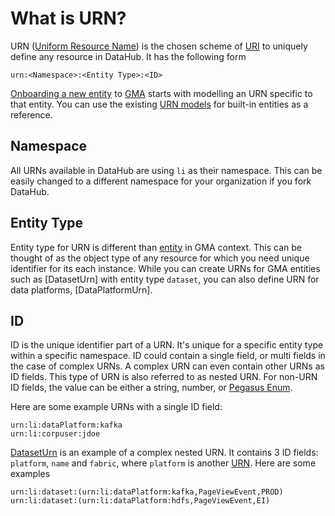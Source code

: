 # What is URN?

URN ([Uniform Resource Name](https://en.wikipedia.org/wiki/Uniform_Resource_Name)) is the chosen scheme of [URI](https://en.wikipedia.org/wiki/Uniform_Resource_Identifier) to uniquely define any resource in DataHub. It has the following form
```
urn:<Namespace>:<Entity Type>:<ID>
```
[Onboarding a new entity](../how/entity-onboarding.md) to [GMA](gma.md) starts with modelling an URN specific to that entity.
You can use the existing [URN models](../../li-utils/src/main/java/com/linkedin/common/urn) for built-in entities as a reference.

## Namespace
All URNs available in DataHub are using `li` as their namespace. 
This can be easily changed to a different namespace for your organization if you fork DataHub.

## Entity Type
Entity type for URN is different than [entity](entity.md) in GMA context. This can be thought of as the object type of
any resource for which you need unique identifier for its each instance. While you can create URNs for GMA entities such as
[DatasetUrn] with entity type `dataset`, you can also define URN for data platforms, [DataPlatformUrn].

## ID
ID is the unique identifier part of a URN. It's unique for a specific entity type within a specific namespace.
ID could contain a single field, or multi fields in the case of complex URNs. A complex URN can even contain other URNs as ID fields. This type of URN is also referred to as nested URN. For non-URN ID fields, the value can be either a string, number, or [Pegasus Enum](https://linkedin.github.io/rest.li/pdl_schema#enum-type). 

Here are some example URNs with a single ID field:

```
urn:li:dataPlatform:kafka
urn:li:corpuser:jdoe
```

[DatasetUrn](../../li-utils/src/main/java/com/linkedin/common/urn/DatasetUrn.java) is an example of a complex nested URN. It contains 3 ID fields: `platform`, `name` and `fabric`, where `platform` is another [URN](../../li-utils/src/main/java/com/linkedin/common/urn/DataPlatformUrn.java). Here are some examples
```
urn:li:dataset:(urn:li:dataPlatform:kafka,PageViewEvent,PROD)
urn:li:dataset:(urn:li:dataPlatform:hdfs,PageViewEvent,EI)
```
